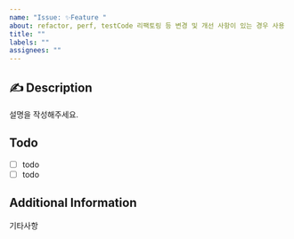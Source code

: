 ```yaml
---
name: "Issue: ✨Feature "
about: refactor, perf, testCode 리팩토링 등 변경 및 개선 사항이 있는 경우 사용
title: ""
labels: ""
assignees: ""
---
```


## ✍ Description

설명을 작성해주세요.

## Todo

- [ ] todo
- [ ] todo

## Additional Information

기타사항
